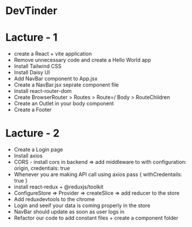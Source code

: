 # DevTinder

# Lacture - 1

- create a React + vite application
- Remove unnecessary code and create a Hello World app
- Install Tailwind CSS
- Install Daisy UI
- Add NavBar component to App.jsx
- Create a NavBar.jsx seprate component file
- Install react-router-dom
- Create BrowserRouter > Routes > Route=/ Body > RouteChildren
- Create an Outlet in your body component
- Create a Footer

# Lacture - 2

- Create a Login page
- Install axios
- CORS - install cors in backend => add middleware to with configuration: origin, credentials: true
- Whenever you are making API call using axios pass { withCredentails: true }
- install react-redux + @reduxjs/toolkit
- ConfigureStore => Provider => createSlice => add reducer to the store
- Add reduxdevtools to the chrome
- Login and seeif your data is coming properly in the store
- NavBar should update as soon as user logs in
- Refactor our code to add constant files + create a component folder

